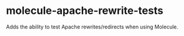 # molecule-apache-rewrite-tests
Adds the ability to test Apache rewrites/redirects when using Molecule.
